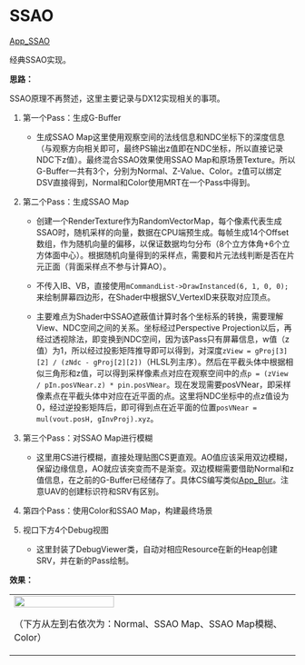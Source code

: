 # SSAO  

[App_SSAO](./App_SSAO.cpp)  

经典SSAO实现。  

**思路：**    

SSAO原理不再赘述，这里主要记录与DX12实现相关的事项。  

1. 第一个Pass：生成G-Buffer  
  
   + 生成SSAO Map这里使用观察空间的法线信息和NDC坐标下的深度信息（与观察方向相关即可，最终PS输出z值即在NDC坐标，所以直接记录NDC下z值）。最终混合SSAO效果使用SSAO Map和原场景Texture。所以G-Buffer一共有3个，分别为Normal、Z-Value、Color。z值可以绑定DSV直接得到，Normal和Color使用MRT在一个Pass中得到。  
  
2. 第二个Pass：生成SSAO Map  
  
   + 创建一个RenderTexture作为RandomVectorMap，每个像素代表生成SSAO时，随机采样的向量，数据在CPU端预生成。每帧生成14个Offset数组，作为随机向量的偏移，以保证数据均匀分布（8个立方体角+6个立方体面中心）。根据随机向量得到的采样点，需要和片元法线判断是否在片元正面（背面采样点不参与计算AO）。  
   
   + 不传入IB、VB，直接使用`mCommandList->DrawInstanced(6, 1, 0, 0);`来绘制屏幕四边形，在Shader中根据SV_VertexID来获取对应顶点。  
   
   + 主要难点为Shader中SSAO遮蔽值计算时各个坐标系的转换，需要理解View、NDC空间之间的关系。坐标经过Perspective Projection以后，再经过透视除法，即变换到NDC空间，因为该Pass只有屏幕信息，w值（z值）为1，所以经过投影矩阵推导即可以得到，对深度`zView = gProj[3][2] / (zNdc - gProj[2][2])`（HLSL列主序）。然后在平截头体中根据相似三角形和z值，可以得到采样像素点对应在观察空间中的点`p = (zView / pIn.posVNear.z) * pin.posVNear`。现在发现需要posVNear，即采样像素点在平截头体中对应在近平面的点。这里将NDC坐标中的点z值设为0，经过逆投影矩阵后，即可得到点在近平面的位置`posVNear = mul(vout.posH, gInvProj).xyz`。
  
3. 第三个Pass：对SSAO Map进行模糊  
  
   + 这里用CS进行模糊，直接处理贴图CS更直观。AO值应该采用双边模糊，保留边缘信息，AO就应该突变而不是渐变。双边模糊需要借助Normal和z值信息，在之前的G-Buffer已经储存了。具体CS编写类似[App_Blur](./Project1/App_Blur.cpp)。注意UAV的创建标识符和SRV有区别。  
  
4. 第四个Pass：使用Color和SSAO Map，构建最终场景  


5. 视口下方4个Debug视图  
  
   + 这里封装了DebugViewer类，自动对相应Resource在新的Heap创建SRV，并在新的Pass绘制。  


**效果：**  

<table><tr>
  <td><image src="https://user-images.githubusercontent.com/57032017/182311718-3f6a3d65-7b1b-41b5-bfd4-f1c1e4cb669c.png" width=60% height=60% border=0>
  <p>（下方从左到右依次为：Normal、SSAO Map、SSAO Map模糊、Color）</p></td>
</tr></table> 
